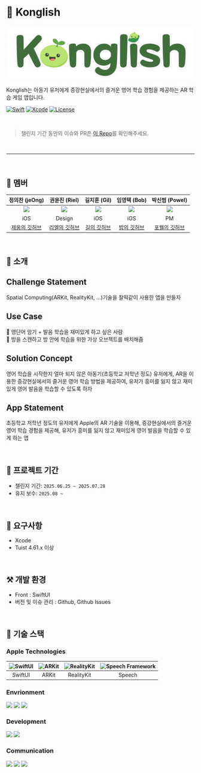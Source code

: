 # 🫛 Konglish

![Konglish Banner](./Docs/Assets/appLogo.png)

Konglish는 아동기 유저에게 증강현실에서의 즐거운 영어 학습 경험을 제공하는 AR 학습 게임 앱입니다.

[![Swift](https://img.shields.io/badge/Swift-6.1-orange.svg)]()
[![Xcode](https://img.shields.io/badge/Xcode-16.4-blue.svg)]()
[![License](https://img.shields.io/badge/license-MIT-green.svg)]()

<br>

> 챌린지 기간 동안의 이슈와 PR은 [이 Repo](https://github.com/JEONG-J/AppleAcademyChange4_Konglish)를 확인해주세요.

<br>

---

<br>

## 👥 멤버
| 정의찬 (jeOng) | 권윤진 (Riel) | 길지훈 (Gil) | 임영택 (Bob) | 박신범 (Powel)
|:------:|:------:|:------:|:------:|:------:|
| <img width="200" src="https://github.com/user-attachments/assets/108a8d81-af80-48f5-b56d-ccd1699e9fc4"> | <img src="https://avatars.githubusercontent.com/u/96573160?v=4" width="200"> | <img src="https://avatars.githubusercontent.com/u/75918176?v=4" width="200"> | <img src="https://avatars.githubusercontent.com/u/68181872?v=4" width="200"> | <img src="https://avatars.githubusercontent.com/u/205026722?v=4" width="160"> |
| iOS | Design | iOS | iOS | PM |  
| [제옹의 깃허브](https://github.com/JEONG-J) | [리엘의 깃허브](https://github.com/jini-coding) | [길의 깃허브](https://github.com/giljihun) | [밥의 깃허브](https://github.com/0tak2) | [포웰의 깃허브](https://github.com/powel858) |
<br>


## 📱 소개

## Challenge Statement

Spatial Computing(ARKit, RealityKit, …)기술을 찰떡같이 사용한 앱을 만들자

## Use Case

👤 영단어 암기 + 발음 학습을 재미있게 하고 싶은 사람  
🔨 방을 스캔하고 방 안에 학습을 위한 가상 오브젝트를 배치해줌

## Solution Concept

영어 학습을 시작한지 얼마 되지 않은 아동기(초등학교 저학년 정도) 유저에게, AR을 이용한 증강현실에서의 즐거운 영어 학습 방법을 제공하여, 유저가 흥미를 잃지 않고 재미있게 영어 발음을 학습할 수 있도록 하자

## App Statement

초등학교 저학년 정도의 유저에게 Apple의 AR 기술을 이용해, 증강현실에서의 즐거운 영어 학습 경험을 제공해, 유저가 흥미를 잃지 않고 재미있게 영어 발음을 학습할 수 있게 하는 앱

<br>

## 📆 프로젝트 기간
- 챌린지 기간: `2025.06.25 ~ 2025.07.28`
- 유지 보수: `2025.08 ~`

<br>

## 🤔 요구사항

- Xcode 
- Tuist 4.61.x 이상

<br>

## ⚒️ 개발 환경
* Front : SwiftUI
* 버전 및 이슈 관리 : Github, Github Issues

<br>

## 🔎 기술 스택

### Apple Technologies
| ![SwiftUI](https://developer.apple.com/assets/elements/icons/swiftui/swiftui-96x96_2x.png) | ![ARKit](https://developer.apple.com/assets/elements/icons/arkit/arkit-96x96_2x.png) | ![RealityKit](https://developer.apple.com/assets/elements/icons/realitykit/realitykit-96x96_2x.png) | ![Speech Framework](https://developer.apple.com/assets/elements/icons/avfoundation/avfoundation-96x96_2x.png) |
|:------:|:------:|:------:|:------:|
| SwiftUI | ARKit | RealityKit | Speech |

### Envrionment
<div align="left">
<img src="https://img.shields.io/badge/git-%23F05033.svg?style=for-the-badge&logo=git&logoColor=white" />
<img src="https://img.shields.io/badge/github-%23121011.svg?style=for-the-badge&logo=github&logoColor=white" />
<img src="https://img.shields.io/badge/SPM-FA7343?style=for-the-badge&logo=swift&logoColor=white" />
</div>

### Development
<div align="left">
<img src="https://img.shields.io/badge/Xcode-007ACC?style=for-the-badge&logo=Xcode&logoColor=white" />
<img src="https://img.shields.io/badge/TUIST-8A2BE2?style=for-the-badge">
</div>

### Communication
<div align="left">
<img src="https://img.shields.io/badge/Miro-FFFC00.svg?style=for-the-badge&logo=Miro&logoColor=050038" />
<img src="https://img.shields.io/badge/Notion-white.svg?style=for-the-badge&logo=Notion&logoColor=000000" />
<img src="https://img.shields.io/badge/Figma-F24E1E?style=for-the-badge&logo=figma&logoColor=white" />
</div>

